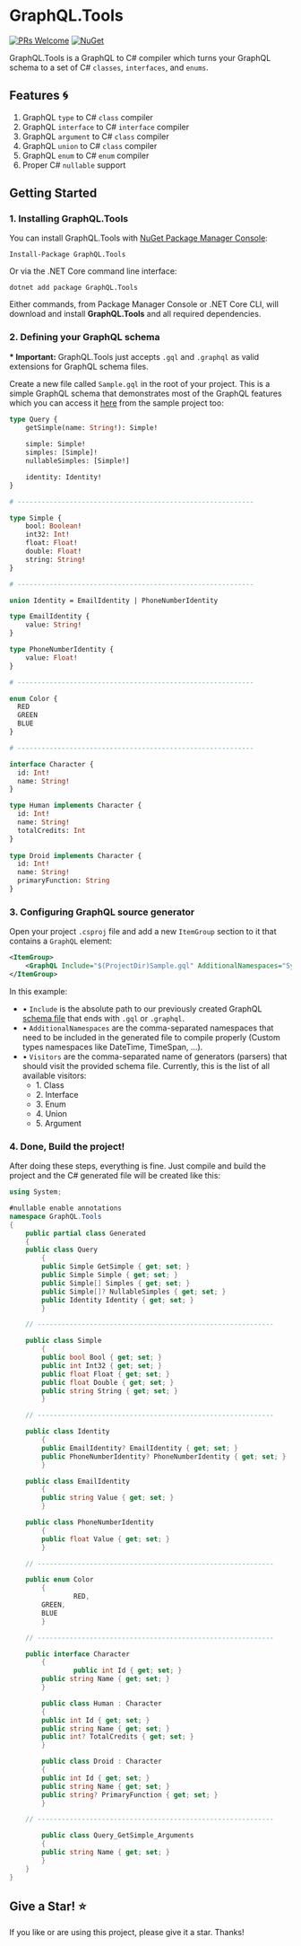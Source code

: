 # GraphQL.Tools

[![PRs Welcome](https://img.shields.io/badge/PRs-welcome-brightgreen.svg)](http://makeapullrequest.com)
[![NuGet](https://img.shields.io/nuget/vpre/mediatr.svg)](https://www.nuget.org/packages/graphql.tools)

GraphQL.Tools is a GraphQL to C# compiler which turns your GraphQL schema to a set of C# `classes`, `interfaces`, and `enums`.

## Features 🌀
1. GraphQL `type` to C# `class` compiler
2. GraphQL `interface` to C# `interface` compiler
3. GraphQL `argument` to C# `class` compiler
4. GraphQL `union` to C# `class` compiler
5. GraphQL `enum` to C# `enum` compiler
6. Proper C# `nullable` support

## Getting Started

### 1. Installing GraphQL.Tools
You can install GraphQL.Tools with [NuGet Package Manager Console](https://www.nuget.org/packages/MediatR):

    Install-Package GraphQL.Tools
    
Or via the .NET Core command line interface:

    dotnet add package GraphQL.Tools
    
Either commands, from Package Manager Console or .NET Core CLI, will download and install **GraphQL.Tools** and all required dependencies.

### 2. Defining your GraphQL schema
**\* Important:** GraphQL.Tools just accepts `.gql` and `.graphql` as valid extensions for GraphQL schema files.

Create a new file called `Sample.gql` in the root of your project. This is a simple GraphQL schema that demonstrates most of the GraphQL features which you can access it [here](https://github.com/MoienTajik/GraphQL.Tools/blob/main/samples/Starwars/Sample.gql) from the sample project too:
```graphql
type Query {
    getSimple(name: String!): Simple!
    
    simple: Simple!
    simples: [Simple]!
    nullableSimples: [Simple!]

    identity: Identity!
}

# -----------------------------------------------------------

type Simple {
    bool: Boolean!
    int32: Int!
    float: Float!
    double: Float!
    string: String!
}

# -----------------------------------------------------------

union Identity = EmailIdentity | PhoneNumberIdentity

type EmailIdentity {
    value: String!
}

type PhoneNumberIdentity {
    value: Float!
}

# -----------------------------------------------------------

enum Color {
  RED
  GREEN
  BLUE
}

# -----------------------------------------------------------

interface Character {
  id: Int!
  name: String!
}

type Human implements Character {
  id: Int!
  name: String!
  totalCredits: Int
}
 
type Droid implements Character {
  id: Int!
  name: String!
  primaryFunction: String
}
```

### 3. Configuring GraphQL source generator
Open your project `.csproj` file and add a new `ItemGroup` section to it that contains a `GraphQL` element:
```xml
<ItemGroup>
    <GraphQL Include="$(ProjectDir)Sample.gql" AdditionalNamespaces="System" Visitors="Class, Interface, Enum, Union, Argument" />
</ItemGroup>
```

In this example:
- • `Include` is the absolute path to our previously created GraphQL [schema file](https://github.com/MoienTajik/GraphQL.Tools/blob/main/samples/Starwars/Sample.gql) that ends with `.gql` or `.graphql`.
- • `AdditionalNamespaces` are the comma-separated namespaces that need to be included in the generated file to compile properly (Custom types namespaces like DateTime, TimeSpan, ...).
- • `Visitors` are the comma-separated name of generators (parsers) that should visit the provided schema file. Currently, this is the list of all available visitors:
    - 1\. Class
    - 2\. Interface
    - 3\. Enum
    - 4\. Union
    - 5\. Argument

### 4. Done, Build the project!
After doing these steps, everything is fine. Just compile and build the project and the C# generated file will be created like this:
```csharp
using System;

#nullable enable annotations
namespace GraphQL.Tools
{
    public partial class Generated
    {
	public class Query
        {
		public Simple GetSimple { get; set; }
		public Simple Simple { get; set; }
		public Simple[] Simples { get; set; }
		public Simple[]? NullableSimples { get; set; }
		public Identity Identity { get; set; }
        }

	// -----------------------------------------------------------

	public class Simple
        {
		public bool Bool { get; set; }
		public int Int32 { get; set; }
		public float Float { get; set; }
		public float Double { get; set; }
		public string String { get; set; }
        }

	// -----------------------------------------------------------

	public class Identity
        {
		public EmailIdentity? EmailIdentity { get; set; }
		public PhoneNumberIdentity? PhoneNumberIdentity { get; set; }
        }

	public class EmailIdentity
        {
		public string Value { get; set; }
        }

	public class PhoneNumberIdentity
        {
		public float Value { get; set; }
        }

	// -----------------------------------------------------------

	public enum Color
        {
            	RED,
		GREEN,
		BLUE
        }

	// -----------------------------------------------------------

	public interface Character
        {
            	public int Id { get; set; }
		public string Name { get; set; }
        }

        public class Human : Character
        {
		public int Id { get; set; }            
		public string Name { get; set; }
		public int? TotalCredits { get; set; }
        }

        public class Droid : Character
        {
		public int Id { get; set; }
		public string Name { get; set; }
		public string? PrimaryFunction { get; set; }
        }

	// -----------------------------------------------------------

        public class Query_GetSimple_Arguments
        {
		public string Name { get; set; }
        }
    }
}
```

## Give a Star! :star:

If you like or are using this project, please give it a star. Thanks!
